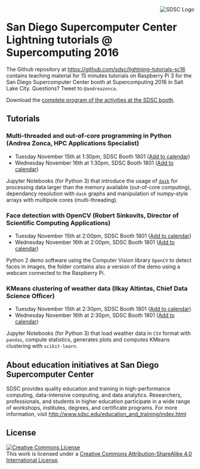 <img src="http://www.sdsc.edu/assets/images/logos/SDSClogo-plusname-red.jpg" style="float:right;" alt="SDSC Logo">

# San Diego Supercomputer Center Lightning tutorials @ Supercomputing 2016

The Github repository at <https://github.com/sdsc/lightning-tutorials-sc16> contains teaching material for 15 minutes tutorials on Raspberry Pi 3 for the San Diego Supercomputer Center booth at Supercomputing 2016 in Salt Lake City.
Questions? Tweet to `@andreazonca`.

Download the [complete program of the activities at the SDSC booth](https://sdsc.github.io/lightning-tutorials-sc16/SC16_SDSC_Gazette.pdf).

## Tutorials

### Multi-threaded and out-of-core programming in Python (Andrea Zonca, HPC Applications Specialist)

* Tuesday November 15th at 1:30pm, SDSC Booth 1801 ([Add to calendar](https://sdsc.github.io/lightning-tutorials-sc16/ics/zonca_wed.ics))
* Wednesday November 16th at 1:30pm, SDSC Booth 1801 ([Add to calendar](https://sdsc.github.io/lightning-tutorials-sc16/ics/zonca_thu.ics))

Jupyter Notebooks (for Python 3) that introduce the usage of [`dask`](http://dask.pydata.org) for processing
data larger than the memory available (out-of-core computing), dependancy resolution with `dask` graphs and
manipulation of numpy-style arrays with multipole cores (multi-threading).

### Face detection with OpenCV (Robert Sinkovits, Director of Scientific Computing Applications)

* Tuesday November 15th at 2:00pm, SDSC Booth 1801 ([Add to calendar](https://sdsc.github.io/lightning-tutorials-sc16/ics/sinkovits_wed.ics))
* Wednesday November 16th at 2:00pm, SDSC Booth 1801 ([Add to calendar](https://sdsc.github.io/lightning-tutorials-sc16/ics/sinkovits_thu.ics))

Python 2 demo software using the Computer Vision library `OpenCV` to detect faces in images, the folder contains
also a version of the demo using a webcam connected to the Raspberry Pi.

### KMeans clustering of weather data (Ilkay Altintas, Chief Data Science Officer)

* Tuesday November 15th at 2:30pm, SDSC Booth 1801 ([Add to calendar](https://sdsc.github.io/lightning-tutorials-sc16/ics/altintas_wed.ics))
* Wednesday November 16th at 2:30pm, SDSC Booth 1801 ([Add to calendar](https://sdsc.github.io/lightning-tutorials-sc16/ics/altintas_thu.ics))

Jupyter Notebooks (for Python 3) that load weather data in `CSV` format with `pandas`, compute statistics, generates plots and computes KMeans clustering with `scikit-learn`.

## About education initiatives at San Diego Supercomputer Center

SDSC provides quality education and training in high-performance computing, data-intensive computing, and data analytics. Researchers, professionals, and students in higher education participate in a wide range of workshops, institutes, degrees, and certificate programs. For more information, visit http://www.sdsc.edu/education_and_training/index.html

## License

<a rel="license" href="http://creativecommons.org/licenses/by-sa/4.0/"><img alt="Creative Commons License" style="border-width:0" src="https://i.creativecommons.org/l/by-sa/4.0/88x31.png" /></a><br />This work is licensed under a <a rel="license" href="http://creativecommons.org/licenses/by-sa/4.0/">Creative Commons Attribution-ShareAlike 4.0 International License</a>.
